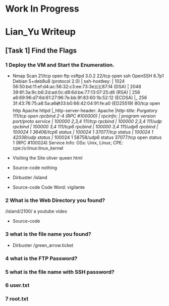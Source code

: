 # Work In Progress
# Lian_Yu Writeup

## [Task 1] Find the Flags 
### 1 Deploy the VM and Start the Enumeration.
- Nmap Scan
21/tcp    open  ftp     vsftpd 3.0.2
22/tcp    open  ssh     OpenSSH 6.7p1 Debian 5+deb8u8 (protocol 2.0)
| ssh-hostkey: 
|   1024 56:50:bd:11:ef:d4:ac:56:32:c3:ee:73:3e:de:87:f4 (DSA)
|   2048 39:6f:3a:9c:b6:2d:ad:0c:d8:6d:be:77:13:07:25:d6 (RSA)
|   256 a6:69:96:d7:6d:61:27:96:7e:bb:9f:83:60:1b:52:12 (ECDSA)
|_  256 3f:43:76:75:a8:5a:a6:cd:33:b0:66:42:04:91:fe:a0 (ED25519)
80/tcp    open  http    Apache httpd
|_http-server-header: Apache
|_http-title: Purgatory
111/tcp   open  rpcbind 2-4 (RPC #100000)
| rpcinfo: 
|   program version    port/proto  service
|   100000  2,3,4        111/tcp   rpcbind
|   100000  2,3,4        111/udp   rpcbind
|   100000  3,4          111/tcp6  rpcbind
|   100000  3,4          111/udp6  rpcbind
|   100024  1          36406/tcp6  status
|   100024  1          37077/tcp   status
|   100024  1          42039/udp   status
|_  100024  1          58758/udp6  status
37077/tcp open  status  1 (RPC #100024)
Service Info: OSs: Unix, Linux; CPE: cpe:/o:linux:linux_kernel

- Visiting the Site 
oliver queen 
html
- Source-code
nothing
- Dirbuster
/island
- Source-code
Code Word: vigilante

### 2 What is the Web Directory you found?
/island/2100/
a youtube video
- Source-code
<!-- you can avail your .ticket here but how?   -->

### 3 what is the file name you found?

- Dirbuster 
/green_arrow.ticket

### 4 what is the FTP Password?
### 5 what is the file name with SSH password?
### 6 user.txt
### 7 root.txt
